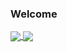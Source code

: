 ### Welcome

<a href="https://github.com/eiladin">
  <img align="center" src="https://github-readme-stats.vercel.app/api?username=eiladin&show_icons=true&include_all_commits=true&theme=dark&hide=contribs&count_private=true&show_owner=false&custom_title=eiladin" />
</a>
<a href="https://github.com/eiladin">
  <img align="center" src="https://github-readme-stats.vercel.app/api/top-langs/?username=eiladin&layout=compact&include_all_commits=true&theme=dark" />
</a>
